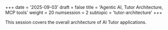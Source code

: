 +++
date = '2025-09-03'
draft = false
title = 'Agentic AI, Tutor Architecture, MCP tools'
weight = 20
numsession = 2
subtopic = 'tutor-architecture'
+++

This session covers the overall architecture of AI Tutor applications.
<!-- more -->
